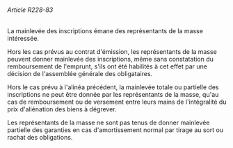 ###### Article R228-83

La mainlevée des inscriptions émane des représentants de la masse intéressée.

Hors les cas prévus au contrat d'émission, les représentants de la masse peuvent donner mainlevée des inscriptions, même sans constatation du remboursement de l'emprunt, s'ils ont été habilités à cet effet par une décision de l'assemblée générale des obligataires.

Hors le cas prévu à l'alinéa précédent, la mainlevée totale ou partielle des inscriptions ne peut être donnée par les représentants de la masse, qu'au cas de remboursement ou de versement entre leurs mains de l'intégralité du prix d'aliénation des biens à dégrever.

Les représentants de la masse ne sont pas tenus de donner mainlevée partielle des garanties en cas d'amortissement normal par tirage au sort ou rachat des obligations.

